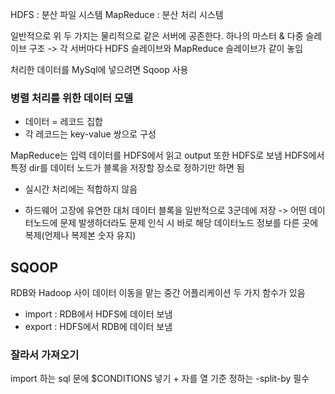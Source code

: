 HDFS : 분산 파일 시스템
MapReduce : 분산 처리 시스템

일반적으로 위 두 가지는 물리적으로 같은 서버에 공존한다.
하나의 마스터 & 다중 슬레이브 구조 -> 각 서버마다 HDFS 슬레이브와 MapReduce 슬레이브가 같이 놓임

처리한 데이터를 MySql에 넣으려면 Sqoop 사용

### 병렬 처리를 위한 데이터 모델
- 데이터 = 레코드 집합
- 각 레코드는 key-value 쌍으로 구성

MapReduce는 입력 데이터를 HDFS에서 읽고 output 또한 HDFS로 보냄
HDFS에서 특정 dir를 데이터 노드가 블록을 저장할 장소로 정하기만 하면 됨

* 실시간 처리에는 적합하지 않음

- 하드웨어 고장에 유연한 대처
	데이터 블록을 일반적으로 3군데에 저장 -> 어떤 데이터노드에 문제 발생하더라도 문제 인식 시 바로 해당 데이터노드 정보를 다른 곳에 복제(언제나 복제본 숫자 유지)

## SQOOP
RDB와 Hadoop 사이 데이터 이동을 맡는 중간 어플리케이션
두 가지 함수가 있음

- import : RDB에서 HDFS에 데이터 보냄
- export : HDFS에서 RDB에 데이터 보냄

### 잘라서 가져오기
import 하는 sql 문에 $CONDITIONS 넣기 + 자를 열 기준 정하는 -split-by 필수


